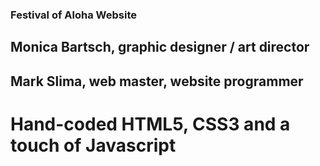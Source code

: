 ### Festival of Aloha Website
## Monica Bartsch, graphic designer / art director
## Mark Slima, web master, website programmer
# Hand-coded HTML5, CSS3 and a touch of Javascript
 
